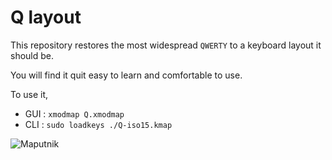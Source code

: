 # Q layout

This repository restores the most widespread `QWERTY` to a keyboard layout it should be.

You will find it quit easy to learn and comfortable to use.

To use it,
- GUI : `xmodmap Q.xmodmap`
- CLI : `sudo loadkeys ./Q-iso15.kmap`


<img alt="Maputnik" src="src/img/maputnik.png" />

